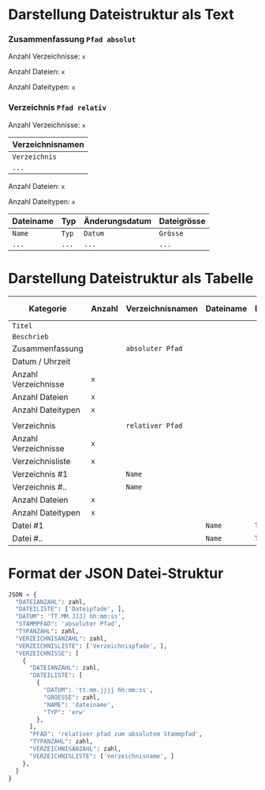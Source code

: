 # Darstellung Dateistruktur als Text

### Zusammenfassung `Pfad absolut`

Anzahl Verzeichnisse: `x`

Anzahl Dateien: `x`

Anzahl Dateitypen: `x`

### Verzeichnis `Pfad relativ`

Anzahl Verzeichnisse: `x`

| Verzeichnisnamen |
| --- |
| `Verzeichnis` |
| `...` |

Anzahl Dateien: `x`

Anzahl Dateitypen: `x`

| Dateiname | Typ | Änderungsdatum | Dateigrösse |
| --- | --- | --- | --- |
| `Name` | `Typ` | `Datum` | `Grösse` |
| `...` | `...` | `...` | `...` |

# Darstellung Dateistruktur als Tabelle

| Kategorie | Anzahl | Verzeichnisnamen | Dateiname | Dateityp | Datum/Uhrzeit | Grösse (bytes) |
| --- | --- | --- | --- | --- | --- | --- |
| `Titel` | | | | | | |
| `Beschrieb` | | | | | | |
| Zusammenfassung | | `absoluter Pfad` | | | | |
| Datum / Uhrzeit | | | | | `Datum` | |
| Anzahl Verzeichnisse | `x` | | | | | |
| Anzahl Dateien | `x` | | | | | |
| Anzahl Dateitypen | `x` | | | | | |
|  | | | | | | |
| Verzeichnis | | `relativer Pfad` | | | | |
| Anzahl Verzeichnisse | `x` | | | | | |
| Verzeichnisliste | `x` | | | | | |
| Verzeichnis #1 | | `Name` | | | | |
| Verzeichnis #.. | | `Name` | | | | |
| Anzahl Dateien | `x` | | | | | |
| Anzahl Dateitypen | `x` | | | | | |
| Datei #1 | | | `Name` | `Typ` | `Datum` | `x` |
| Datei #.. | | | `Name` | `Typ` | `Datum` | `x` |

# Format der JSON Datei-Struktur

```python
JSON = {
  "DATEIANZAHL": zahl,
  "DATEILISTE": ['Dateipfade', ],
  "DATUM": 'TT.MM.JJJJ hh:mm:ss',
  "STAMMPFAD": 'absoluter Pfad',
  "TYPANZAHL": zahl,
  "VERZEICHNISANZAHL": zahl,
  "VERZEICHNISLISTE": ['Verzeichnispfade', ],
  "VERZEICHNISSE": [
    {
      "DATEIANZAHL": zahl,
      "DATEILISTE": [
        {
          "DATUM": 'tt.mm.jjjj hh:mm:ss',
          "GROESSE": zahl,
          "NAME": 'dateiname',
          "TYP": 'erw'
        },
      ],
      "PFAD": 'relativer pfad zum absolutem Stammpfad',
      "TYPANZAHL": zahl,
      "VERZEICHNISANZAHL": zahl,
      "VERZEICHNISLISTE": ['Verzeichnisname', ]
    },
  ]
}
```
